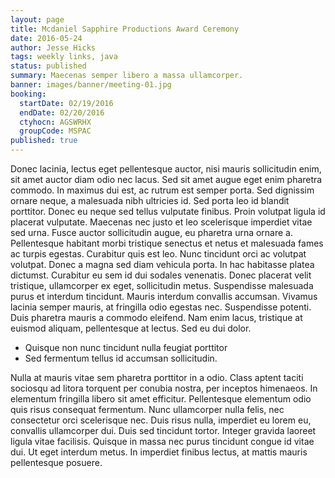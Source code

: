 ```yaml
---
layout: page
title: Mcdaniel Sapphire Productions Award Ceremony
date: 2016-05-24
author: Jesse Hicks
tags: weekly links, java
status: published
summary: Maecenas semper libero a massa ullamcorper.
banner: images/banner/meeting-01.jpg
booking:
  startDate: 02/19/2016
  endDate: 02/20/2016
  ctyhocn: AGSWRHX
  groupCode: MSPAC
published: true
---
```

Donec lacinia, lectus eget pellentesque auctor, nisi mauris sollicitudin enim, sit amet auctor diam odio nec lacus. Sed sit amet augue eget enim pharetra commodo. In maximus dui est, ac rutrum est semper porta. Sed dignissim ornare neque, a malesuada nibh ultricies id. Sed porta leo id blandit porttitor. Donec eu neque sed tellus vulputate finibus. Proin volutpat ligula id placerat vulputate. Maecenas nec justo et leo scelerisque imperdiet vitae sed urna. Fusce auctor sollicitudin augue, eu pharetra urna ornare a. Pellentesque habitant morbi tristique senectus et netus et malesuada fames ac turpis egestas. Curabitur quis est leo. Nunc tincidunt orci ac volutpat volutpat. Donec a magna sed diam vehicula porta. In hac habitasse platea dictumst.
Curabitur eu sem id dui sodales venenatis. Donec placerat velit tristique, ullamcorper ex eget, sollicitudin metus. Suspendisse malesuada purus et interdum tincidunt. Mauris interdum convallis accumsan. Vivamus lacinia semper mauris, at fringilla odio egestas nec. Suspendisse potenti. Duis pharetra mauris a commodo eleifend. Nam enim lacus, tristique at euismod aliquam, pellentesque at lectus. Sed eu dui dolor.

* Quisque non nunc tincidunt nulla feugiat porttitor
* Sed fermentum tellus id accumsan sollicitudin.

Nulla at mauris vitae sem pharetra porttitor in a odio. Class aptent taciti sociosqu ad litora torquent per conubia nostra, per inceptos himenaeos. In elementum fringilla libero sit amet efficitur. Pellentesque elementum odio quis risus consequat fermentum. Nunc ullamcorper nulla felis, nec consectetur orci scelerisque nec. Duis risus nulla, imperdiet eu lorem eu, convallis ullamcorper dui. Duis sed tincidunt tortor. Integer gravida laoreet ligula vitae facilisis. Quisque in massa nec purus tincidunt congue id vitae dui. Ut eget interdum metus. In imperdiet finibus lectus, at mattis mauris pellentesque posuere.
